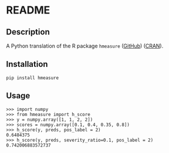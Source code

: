 # README

## Description 

A Python translation of the R package `hmeasure` ([GitHub](https://github.com/canagnos/hmeasure)) ([CRAN](https://cran.r-project.org/package=hmeasure)).

## Installation 
```
pip install hmeasure
```

## Usage

``` 
>>> import numpy
>>> from hmeasure import h_score
>>> y = numpy.array([1, 1, 2, 2])
>>> scores = numpy.array([0.1, 0.4, 0.35, 0.8])
>>> h_score(y, preds, pos_label = 2)
0.6484375
>>> h_score(y, preds, severity_ratio=0.1, pos_label = 2)
0.742006883572737
```
